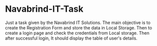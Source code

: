 # Navabrind-IT-Task
Just a task given by the Navabrind IT Solutions. The main objective is to create the Registration Form and store the data in Local Storage.  Then to create a login page and check the credentials from Local storage. Then after successful login, It should display the table of user's details.
